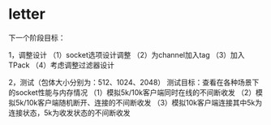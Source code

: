 # letter

下一个阶段目标：

1，调整设计
    （1）socket选项设计调整
    （2）为channel加入tag
    （3）加入TPack
    （4）考虑调整过滤器设计

2，测试（包体大小分别为：512、1024、2048）
测试目标：查看在各种场景下的socket性能与内存情况
    （1）模拟5k/10k客户端同时在线的不间断收发
    （2）模拟5k/10k客户端随机断开、连接的不间断收发
    （3）模拟10k客户端连接其中5k为连接状态，5k为收发状态的不间断收发


